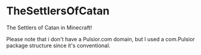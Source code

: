 TheSettlersOfCatan
==================

The Settlers of Catan in Minecraft!

Please note that i don't have a Pulsior.com domain, but I used a com.Pulsior package structure
since it's conventional.
